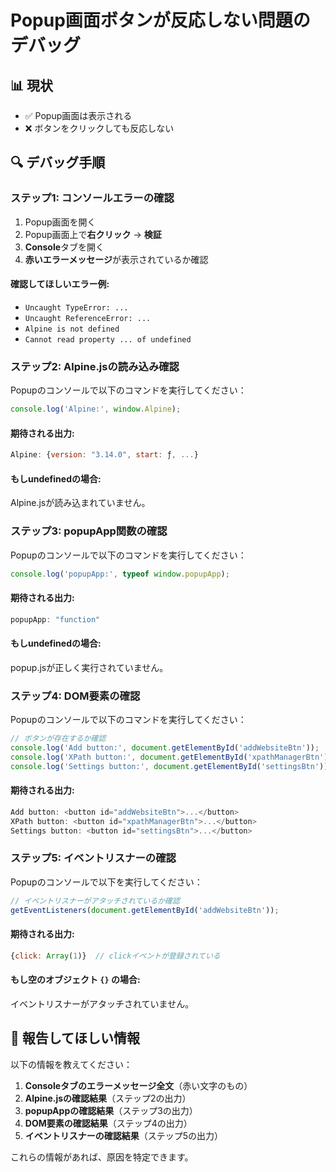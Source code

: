 # Popup画面ボタンが反応しない問題のデバッグ

## 📊 現状
- ✅ Popup画面は表示される
- ❌ ボタンをクリックしても反応しない

## 🔍 デバッグ手順

### ステップ1: コンソールエラーの確認

1. Popup画面を開く
2. Popup画面上で**右クリック** → **検証**
3. **Console**タブを開く
4. **赤いエラーメッセージ**が表示されているか確認

#### 確認してほしいエラー例:
- `Uncaught TypeError: ...`
- `Uncaught ReferenceError: ...`
- `Alpine is not defined`
- `Cannot read property ... of undefined`

### ステップ2: Alpine.jsの読み込み確認

Popupのコンソールで以下のコマンドを実行してください：

```javascript
console.log('Alpine:', window.Alpine);
```

#### 期待される出力:
```javascript
Alpine: {version: "3.14.0", start: ƒ, ...}
```

#### もしundefinedの場合:
Alpine.jsが読み込まれていません。

### ステップ3: popupApp関数の確認

Popupのコンソールで以下のコマンドを実行してください：

```javascript
console.log('popupApp:', typeof window.popupApp);
```

#### 期待される出力:
```javascript
popupApp: "function"
```

#### もしundefinedの場合:
popup.jsが正しく実行されていません。

### ステップ4: DOM要素の確認

Popupのコンソールで以下のコマンドを実行してください：

```javascript
// ボタンが存在するか確認
console.log('Add button:', document.getElementById('addWebsiteBtn'));
console.log('XPath button:', document.getElementById('xpathManagerBtn'));
console.log('Settings button:', document.getElementById('settingsBtn'));
```

#### 期待される出力:
```javascript
Add button: <button id="addWebsiteBtn">...</button>
XPath button: <button id="xpathManagerBtn">...</button>
Settings button: <button id="settingsBtn">...</button>
```

### ステップ5: イベントリスナーの確認

Popupのコンソールで以下を実行してください：

```javascript
// イベントリスナーがアタッチされているか確認
getEventListeners(document.getElementById('addWebsiteBtn'));
```

#### 期待される出力:
```javascript
{click: Array(1)}  // clickイベントが登録されている
```

#### もし空のオブジェクト `{}` の場合:
イベントリスナーがアタッチされていません。

## 📝 報告してほしい情報

以下の情報を教えてください：

1. **Consoleタブのエラーメッセージ全文**（赤い文字のもの）
2. **Alpine.jsの確認結果**（ステップ2の出力）
3. **popupAppの確認結果**（ステップ3の出力）
4. **DOM要素の確認結果**（ステップ4の出力）
5. **イベントリスナーの確認結果**（ステップ5の出力）

これらの情報があれば、原因を特定できます。
